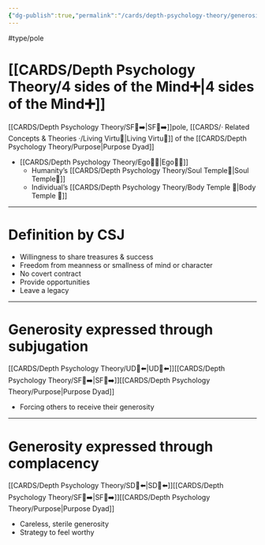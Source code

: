 ```yaml
---
{"dg-publish":true,"permalink":"/cards/depth-psychology-theory/generosity/","noteIcon":"1","created":"2022-12-31T17:44:59.239+01:00","updated":"2023-06-08T17:27:20.273+02:00"}
---
```


#type/pole 

# [[CARDS/Depth Psychology Theory/4 sides of the Mind➕\|4 sides of the Mind➕]] 
[[CARDS/Depth Psychology Theory/SF🤸➡️\|SF🤸➡️]]pole, [[CARDS/· Related Concepts & Theories ·/Living Virtu🙇\|Living Virtu🙇]] of the [[CARDS/Depth Psychology Theory/Purpose\|Purpose Dyad]]  
- [[CARDS/Depth Psychology Theory/Ego🙋‍♂️\|Ego🙋‍♂️]] 
	- Humanity’s [[CARDS/Depth Psychology Theory/Soul Temple👤\|Soul Temple👤]]
	- Individual’s [[CARDS/Depth Psychology Theory/Body Temple 🌳\|Body Temple 🌳]]   
---
# Definition by CSJ 
- Willingness to share treasures & success 
- Freedom from meanness or smallness of mind or character 
- No covert contract 
- Provide opportunities 
- Leave a legacy 
---
# Generosity expressed through subjugation 
[[CARDS/Depth Psychology Theory/UD👥⬅️\|UD👥⬅️]][[CARDS/Depth Psychology Theory/SF🤸➡️\|SF🤸➡️]][[CARDS/Depth Psychology Theory/Purpose\|Purpose Dyad]] 
- Forcing others to receive their generosity 
---
# Generosity expressed through complacency
[[CARDS/Depth Psychology Theory/SD🤸⬅️\|SD🤸⬅️]][[CARDS/Depth Psychology Theory/SF🤸➡️\|SF🤸➡️]][[CARDS/Depth Psychology Theory/Purpose\|Purpose Dyad]] 
- Careless, sterile generosity 
- Strategy to feel worthy 